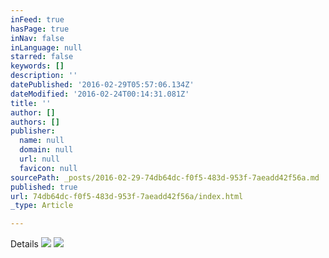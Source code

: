 ```yaml
---
inFeed: true
hasPage: true
inNav: false
inLanguage: null
starred: false
keywords: []
description: ''
datePublished: '2016-02-29T05:57:06.134Z'
dateModified: '2016-02-24T00:14:31.081Z'
title: ''
author: []
authors: []
publisher:
  name: null
  domain: null
  url: null
  favicon: null
sourcePath: _posts/2016-02-29-74db64dc-f0f5-483d-953f-7aeadd42f56a.md
published: true
url: 74db64dc-f0f5-483d-953f-7aeadd42f56a/index.html
_type: Article

---
```

Details
![](https://the-grid-user-content.s3-us-west-2.amazonaws.com/7f0bab1a-12e8-4617-8505-bf41d5b14f27.jpg)
![](https://the-grid-user-content.s3-us-west-2.amazonaws.com/a7f64a91-0be1-4d17-bf6a-ff9ac1db6bcf.jpg)